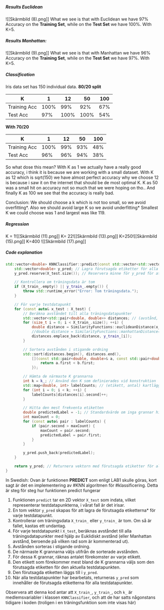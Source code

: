 ##### Results Euclidean
![[Skärmbild (8).png]]
What we see is that with Euclidean we have 97% Accuracy on the **Training Set**, while on the **Test Set** we have 100%. With K=5.
##### Results Manhattan:
![[Skärmbild (9).png]] 
What we see is that with Manhattan we have 96% Accuracy on the **Training Set**, while on the **Test Set** we have 97%. With K=5.



##### Classification
Iris data set has 150 individual data. 
**80/20 split**

| K          | 1   | 12 | 50  | 100 |
| ------------ | --- | --------- | --- | --- |
| Training Acc |   100%  |    99%       |  92%   |  67%   |
| Test Acc             |  97%   |     100%      |   100%  |  54%   |

**With 70/20** 

| K          | 1   | 12 | 50  | 100 |
| ------------ | --- | --------- | --- | --- |
| Training Acc |    100% |       99%    |    93% |   48%  |
| Test Acc             | 96%    |     96%      |   94% | 38%     |

So what dose this mean? With K as 1 we actually have a really good accuracy, i think it is because we are working with a small dataset. 
With K as 12 which is sqrt(150) we have almost perfect accuracy why we choose 12 is because i saw it on the internet that should be de most optimal K. 
K as 50 was a small hit on accuracy not so much that we were hoping on tho..
And finally K as 100 we see that the accuracy is really bad. 

Conclusion: We should choose a k which is not too small, so we avoid overfitting*. Also we should avoid large K so we avoid underfitting* 
Smallest K we could choose was 1 and largest was like 119.


##### Regression

K = 1![[Skärmbild (11).png]]
K= 22![[Skärmbild (13).png]]
K=250![[Skärmbild (15).png]]
K=400
![[Skärmbild (17).png]]

##### Code explanation
```cpp
std::vector<double> KNNClassifier::predict(const std::vector<std::vector<double>>& X_test) const {
    std::vector<double> y_pred; // Lagra förutsagda etiketter för alla testdatapunkter
    y_pred.reserve(X_test.size()); // Reservera minne för y_pred för att undvika frekvent omallokering

    // Kontrollera om träningsdata är tom
    if (X_train_.empty() || y_train_.empty()) {
        throw std::runtime_error("Error: Tom träningsdata.");
    }

    // För varje testdatapunkt
    for (const auto& x_test : X_test) {
        // Beräkna avståndet till alla träningsdatapunkter
        std::vector<std::pair<double, double>> distances; // (avstånd, etikett) par
        for (size_t i = 0; i < X_train_.size(); ++i) {
	        double distance = SimilarityFunctions::euclideanDistance(x_test, X_train_[i]);
            //double distance = SimilarityFunctions::manhattanDistance(x_test, X_train_[i]);
            distances.emplace_back(distance, y_train_[i]);
        }

        // Sortera avstånden i stigande ordning
        std::sort(distances.begin(), distances.end(),
            [](const std::pair<double, double>& a, const std::pair<double, double>& b) {
                return a.first < b.first;
            });

        // Hämta de närmaste K grannarna
        int k = k_; // Använd den K som definierades vid konstruktion
        std::map<double, int> labelCounts; // (etikett, antal) kartläggning
        for (int i = 0; i < k; ++i) {
            labelCounts[distances[i].second]++;
        }

        // Hitta den mest frekventa etiketten
        double predictedLabel = -1; // Standardvärde om inga grannar hittades
        int maxCount = 0;
        for (const auto& pair : labelCounts) {
            if (pair.second > maxCount) {
                maxCount = pair.second;
                predictedLabel = pair.first;
            }
        }

        y_pred.push_back(predictedLabel);
    }

    return y_pred; // Returnera vektorn med förutsagda etiketter för alla testdatapunkter
}
```

In Swedish: Ovan är funktionen **PREDICT** som enligt LAB1 skulle göras, kort sagt är det en implementering av #KNN algoritmen för #klassificering.
Detta är steg för steg hur funktionen predict fungerar

1. Funktionen `predict` tar en 2D vektor `X_test` som indata, vilket representerar testdatapunkterna, i vårat fall är det irisar.
2. En tom vektor `y_pred` skapas för att lagra de förutsagda etiketterna* för varje testdatapunkt.
3. Kontrollerar om träningsdata `X_train_` eller `y_train_` är tom. Om så är fallet, kastas ett undantag.
4. För varje testdatapunkt i `X_test`, beräknas avståndet till alla träningsdatapunkter med hjälp av Euklidiskt avstånd (eller Manhattan avstånd, beroende på vilken rad som är kommenterad ut).
5. Avstånden sorteras i stigande ordning.
6. De närmaste K grannarna väljs utifrån de sorterade avstånden.
7. För dessa K grannar, räknas antalet förekomster av varje etikett.
8. Den etikett som förekommer mest bland de K grannarna väljs som den förutsagda etiketten för den aktuella testdatapunkten.
9. Den förutsagda etiketten läggs till i `y_pred`.
10. När alla testdatapunkter har bearbetats, returneras `y_pred` som innehåller de förutsagda etiketterna för alla testdatapunkter.

Observera att denna kod antar att `X_train_`, `y_train_`, och `k_` är medlemsvariabler i klassen `KNNClassifier`, och att de har satts någonstans tidigare i koden (troligen i en träningsfunktion som inte visas här)


